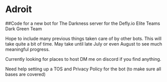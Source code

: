 # Adroit

##Code for a new bot for The Darkness server for the Defly.io Elite Teams Dark Green Team

Hope to include many previous things taken care of by other bots. This will take quite a bit of time. 
May take until late July or even August to see much meaningful progress. 

Currently looking for places to host DM me on discord if you find anything. 

Need help setting up a TOS and Privacy Policy for the bot (to make sure all bases are covered)
